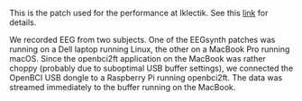This is the patch used for the performance at Iklectik.
See this [link](http://www.eegsynth.org/?p=1432) for details.

We recorded EEG from two subjects. One of the EEGsynth patches was running on a
Dell laptop running Linux, the other on a MacBook Pro running macOS. Since the
openbci2ft application on the MacBook was rather choppy (probably due to
suboptimal USB buffer settings), we connected the OpenBCI USB dongle to a
Raspberry Pi running openbci2ft. The data was streamed immediately to the
buffer running on the MacBook.
